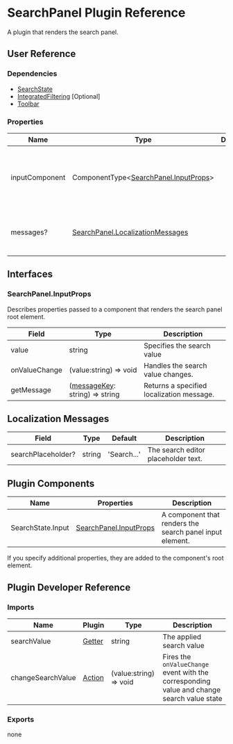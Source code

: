 # SearchPanel Plugin Reference

A plugin that renders the search panel.

## User Reference

### Dependencies

- [SearchState](search-state.md)
- [IntegratedFiltering](integrated-filtering.md) [Optional]
- [Toolbar](toolbar.md)

### Properties

Name | Type | Default | Description
-----|------|---------|------------
inputComponent | ComponentType&lt;[SearchPanel.InputProps](#searchpanelinputprops)&gt; | | A component that renders the search panel input element.
messages? | [SearchPanel.LocalizationMessages](#localization-messages) | | An object that specifies localization messages.

## Interfaces

### SearchPanel.InputProps

Describes properties passed to a component that renders the search panel root element.

Field | Type | Description
------|------|------------
value | string | Specifies the search value
onValueChange | (value:string) => void | Handles the search value changes.
getMessage | ([messageKey](#localization-messages): string) => string | Returns a specified localization message.

## Localization Messages

Field | Type | Default | Description
------|------|---------|------------
searchPlaceholder? | string | 'Search...' | The search editor placeholder text.

## Plugin Components

Name | Properties | Description
-----|------------|------------
SearchState.Input | [SearchPanel.InputProps](#inputprops) | A component that renders the search panel input element.

If you specify additional properties, they are added to the component's root element.

## Plugin Developer Reference

### Imports

Name | Plugin | Type | Description
-----|--------|------|------------
searchValue | [Getter](../../../dx-react-core/docs/reference/getter.md) | string | The applied search value
changeSearchValue | [Action](../../../dx-react-core/docs/reference/action.md) | (value:string) => void | Fires the `onValueChange` event with the corresponding value and change search value state

### Exports

none
